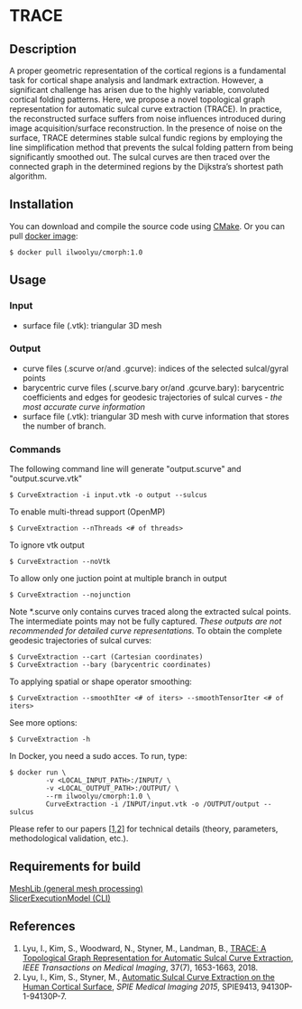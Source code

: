 # TRACE

## Description
A proper geometric representation of the cortical regions is a fundamental task for cortical shape analysis and landmark extraction. However, a significant challenge has arisen due to the highly variable, convoluted cortical folding patterns. Here, we propose a novel topological graph representation for automatic sulcal curve extraction (TRACE). In practice, the reconstructed surface suffers from noise influences introduced during image acquisition/surface reconstruction. In the presence of noise on the surface, TRACE determines stable sulcal fundic regions by employing the line simplification method that prevents the sulcal folding pattern from being significantly smoothed out. The sulcal curves are then traced over the connected graph in the determined regions by the Dijkstra’s shortest path algorithm.

## Installation
You can download and compile the source code using <a href="https://cmake.org/">CMake</a>. Or you can pull <a href="https://hub.docker.com/r/ilwoolyu/cmorph/">docker image</a>:
```
$ docker pull ilwoolyu/cmorph:1.0
```
## Usage
### Input
* surface file (.vtk): triangular 3D mesh
### Output
* curve files (.scurve or/and .gcurve): indices of the selected sulcal/gyral points
* barycentric curve files (.scurve.bary or/and .gcurve.bary): barycentric coefficients and edges for geodesic trajectories of sulcal curves - *the most accurate curve information*
* surface file (.vtk): triangular 3D mesh with curve information that stores the number of branch.
### Commands
The following command line will generate "output.scurve" and "output.scurve.vtk"
```
$ CurveExtraction -i input.vtk -o output --sulcus
```
To enable multi-thread support (OpenMP)
```
$ CurveExtraction --nThreads <# of threads>
```
To ignore vtk output
```
$ CurveExtraction --noVtk
```
To allow only one juction point at multiple branch in output
```
$ CurveExtraction --nojunction
```
Note *.scurve only contains curves traced along the extracted sulcal points. The intermediate points may not be fully captured. *These outputs are not recommended for detailed curve representations.*
To obtain the complete geodesic trajectories of sulcal curves:
```
$ CurveExtraction --cart (Cartesian coordinates)
$ CurveExtraction --bary (barycentric coordinates)
```
To applying spatial or shape operator smoothing:
```
$ CurveExtraction --smoothIter <# of iters> --smoothTensorIter <# of iters>
```
See more options:
```
$ CurveExtraction -h
```
In Docker, you need a sudo acces. To run, type:
```
$ docker run \
         -v <LOCAL_INPUT_PATH>:/INPUT/ \
         -v <LOCAL_OUTPUT_PATH>:/OUTPUT/ \
         --rm ilwoolyu/cmorph:1.0 \
         CurveExtraction -i /INPUT/input.vtk -o /OUTPUT/output --sulcus
```
Please refer to our papers [[1](#ref1),[2](#ref2)] for technical details (theory, parameters, methodological validation, etc.).

## Requirements for build
<a href="https://github.com/ilwoolyu/MeshLib">MeshLib (general mesh processing)</a><br />
<a href="https://github.com/Slicer/SlicerExecutionModel">SlicerExecutionModel (CLI)</a>

## References
<ol>
<li><a id="ref1"></a>Lyu, I., Kim, S., Woodward, N., Styner, M., Landman, B., <a href="http://dx.doi.org/10.1109/TMI.2017.2787589">TRACE: A Topological Graph Representation for Automatic Sulcal Curve Extraction</a>, <i>IEEE Transactions on Medical Imaging</i>, 37(7), 1653-1663, 2018.</li>
<li><a id="ref2"></a>Lyu, I., Kim, S., Styner, M., <a href="http://dx.doi.org/10.1117/12.2078291">Automatic Sulcal Curve Extraction on the Human Cortical Surface</a>, <i>SPIE Medical Imaging 2015</i>, SPIE9413, 94130P-1-94130P-7.</li>
</ol>
